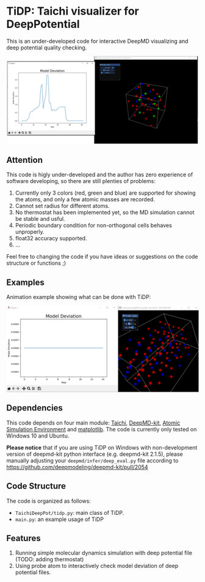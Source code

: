 # TiDP: Taichi visualizer for DeepPotential

This is an under-developed code for interactive DeepMD visualizing and deep potential quality checking.

<p align="center">
  <img src="https://github.com/theAfish/TiDP/blob/main/show.png" align="center" width="500">
</p>

## Attention

This code is higly under-developed and the author has zero experience of software developing, so there are still plenties of problems:

1. Currently only 3 colors (red, green and blue) are supported for showing the atoms, and only a few atomic masses are recorded.
2. Cannot set radius for different atoms.
3. No thermostat has been implemented yet, so the MD simulation cannot be stable and usful.
4. Periodic boundary condition for non-orthogonal cells behaves unproperly.
5. float32 accuracy supported.
6. ...

Feel free to changing the code if you have ideas or suggestions on the code structure or functions ;)

## Examples

Animation example showing what can be done with TiDP:

<img src="https://github.com/theAfish/TiDP/blob/main/Animation.gif" align="center" width="1000">

## Dependencies

This code depends on four main module: [Taichi](https://github.com/taichi-dev/taichi), [DeepMD-kit](https://github.com/deepmodeling/deepmd-kit), [Atomic Simulation Environment](https://gitlab.com/ase/ase) and [matplotlib](https://github.com/matplotlib/matplotlib). The code is currently only tested on Windows 10 and Ubuntu.

**Please notice** that if you are using TiDP on Windows with non-development version of deepmd-kit python interface (e.g. deepmd-kit 2.1.5), please manually adjusting your `deepmd/infer/deep_eval.py` file according to https://github.com/deepmodeling/deepmd-kit/pull/2054

## Code Structure

The code is organized as follows:

* ``TaichiDeepPot/tidp.py``: main class of TiDP.
* ``main.py``: an example usage of TiDP

## Features
1. Running simple molecular dynamics simulation with deep potential file (TODO: adding thermostat)
2. Using probe atom to interactively check model deviation of deep potential files.
